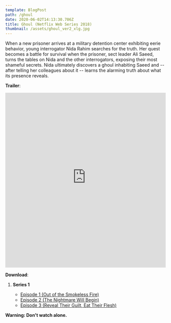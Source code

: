 ```yaml
---
template: BlogPost
path: /ghoul
date: 2020-06-02T14:13:30.706Z
title: Ghoul (Netflix Web Series 2018)
thumbnail: /assets/ghoul_ver2_xlg.jpg
---
```

When a new prisoner arrives at a military detention center exhibiting eerie behavior, young interrogator Nida Rahim searches for the truth. Her quest becomes a battle for survival when the prisoner, sect leader Ali Saeed, turns the tables on Nida and the other interrogators, exposing their most shameful secrets. Nida ultimately discovers a ghoul inhabiting Saeed and -- after telling her colleagues about it -- learns the alarming truth about what its presence reveals.

**Trailer**:

<iframe width="100%" height="550" src="https://www.youtube-nocookie.com/embed/k7MeqIDM3X4" frameborder="0" allow="accelerometer; autoplay; encrypted-media; gyroscope; picture-in-picture" allowfullscreen></iframe>

**Download**: 

1. **Series 1**

   * [Episode 1 (Out of the Smokeless Fire)](https://we.tl/t-nMzNCvV56z)
   * [Episode 2 (The Nightmare Will Begin)](https://we.tl/t-tDNsFJgNKh)
   * [Episode 3 (Reveal Their Guilt, Eat Their Flesh)](https://we.tl/t-75BZvQw3KG)

**Warning: Don't watch alone.**
